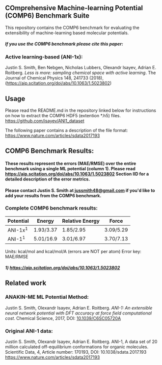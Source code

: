 ## COmprehensive Machine-learning Potential (COMP6) Benchmark Suite
This repository contains the COMP6 benchmark for evaluating the extensibility of machine-learning based molecular potentials.

##### If you use the COMP6 benchmark please cite this paper: 

### Active learning-based (ANI-1x):
Justin S. Smith, Ben Nebgen, Nicholas Lubbers, Olexandr Isayev, Adrian E. Roitberg. *Less is more: sampling chemical space with active learning*. The Journal of Chemical Physics 148, 241733 (2018), (https://aip.scitation.org/doi/abs/10.1063/1.5023802)

## Usage
Please read the README.md in the repository linked below for instructions on how to extract the COMP6 HDF5 (extention \*.h5) files. 
https://github.com/isayev/ANI1_dataset

The following paper contains a description of the file format:
https://www.nature.com/articles/sdata2017193

## COMP6 Benchmark Results:
#### These results represent the errors (MAE/RMSE) over the entire benchmark using a single ML potential (column 1). Please read https://aip.scitation.org/doi/abs/10.1063/1.5023802 Section IID for a detailed description of the error metrics.
#### Please contact Justin S. Smith at jussmith48@gmail.com if you'd like to add your results from the COMP6 benchmark.
### Complete COMP6 benchmark results:
|   Potential        |     Energy       | Relative Energy  |        Force     |
| ------------------ | ---------------- | ---------------- | ---------------- |
| ANI-1x<sup>1</sup> |  1.93/3.37       |    1.85/2.95     |      3.09/5.29   |
| ANI-1<sup>1</sup>  |  5.01/16.9      |    3.01/6.97     |      3.70/7.13   |

Units: kcal/mol and kcal/mol/A (errors are NOT per atom)
Error key: MAE/RMSE

##### 1) https://aip.scitation.org/doi/abs/10.1063/1.5023802

## Related work

### ANAKIN-ME ML Potential Method:
Justin S. Smith, Olexandr Isayev, Adrian E. Roitberg. *ANI-1: An extensible neural network potential with DFT accuracy at force field computational cost*. Chemical Science, 2017, DOI: [10.1039/C6SC05720A](http://pubs.rsc.org/en/content/articlelanding/2017/sc/c6sc05720a)

### Original ANI-1 data:
Justin S. Smith, Olexandr Isayev, Adrian E. Roitberg. ANI-1, A data set of 20 million calculated off-equilibrium conformations for organic molecules. Scientific Data, 4, Article number: 170193, DOI: 10.1038/sdata.2017.193 https://www.nature.com/articles/sdata2017193
